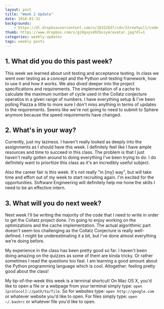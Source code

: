 ```yaml
---
layout: post
title: "Week 2 Update"
date: 2016-01-31
backgrounds:
    - https://dl.dropboxusercontent.com/u/18322837/cdn/Streetwill/code-screen.jpg
thumb: https://www.dropbox.com/s/gi9gvysd92bxiy4/avatar.jpg?dl=1
categories: weekly-updates
tags: weekly posts
---
```


## 1. What did you do this past week?

This week we learned about unit testing and acceptance testing. In class we went over testing as a concept and the Python unit testing framework, how to use it and how it works. We also dived deeper into the project specifications and requirements. The implementation of a cache to calculate the maximum number of cycle used in the Collatz conjecture operatios in a given range of numbers. I have everything setup & I've been polling Piazza a little to more sure I don't miss anything in terms of updates to the requirements. Seems like we're not going to need to submit to Sphere anymore because the speed requirements have changed.

## 2. What's in your way?

Currently, just my laziness. I haven't really looked as deeply into the assignments as I should have this week. I definitely feel like I have ample resources and time to succeed in this class. The problem is that I just haven't really gotten around to doing everything I've been trying to do. I do definitely want to prioritize this class as it's an incredibly useful subject.

Also the career fair is this week. It's not really "in [my] way", but will take time and effort out of my week to start recruiting again. I'm excited for the opportunities. Software Engineering will definitely help me hone the skills I need to be an effective intern.

## 3. What will you do next week?

Next week I'll be writing the majority of the code that I need to write in order to get the Collatz project done. I'm going to enjoy working on the optimizations and the cache implementation. The actual algorithmic part doesn't seem too challenging as the Collatz Conjecture is really well-defined. I might be underestimating it a bit, but I've done almost everything we're doing before.

My experience in the class has been pretty good so far. I haven't been doing amazing on the quizzes as some of them are kinda tricky. Or rather sometimes I read the questions too fast. I am learning a good amount about the Python programming language which is cool. Altogether: feeling pretty good about the class!

My tip-of-the-week this week is a terminal shortcut! On Mac OS X, you'd like to open a file or a webpage from your terminal simply type: `open [protocol]://path/to/file`. So for websites type: `open http://google.com` or whatever website you'd like to open. For files simply type: `open ~/.bashrc` or whatever file you'd like to open.

